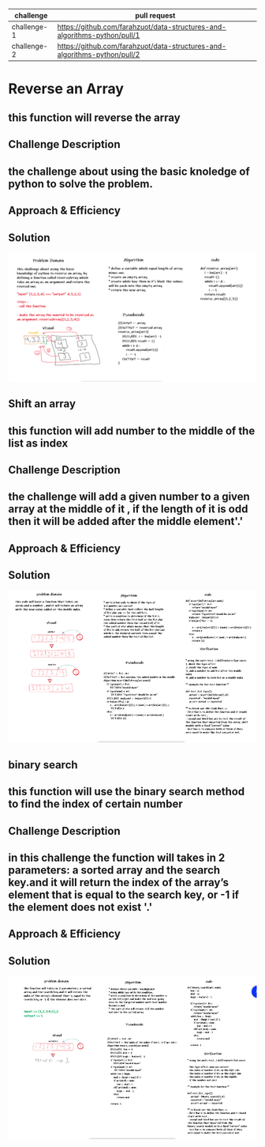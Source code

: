 |challenge|pull request|
|---|---|
|challenge-1|https://github.com/farahzuot/data-structures-and-algorithms-python/pull/1|
|challenge-2|https://github.com/farahzuot/data-structures-and-algorithms-python/pull/2|

# Reverse an Array

## this function will reverse the array

## Challenge Description

## the challenge about using the basic knoledge of python to solve the problem.

## Approach & Efficiency
<!-- What approach did you take? Why? What is the Big O space/time for this approach? -->

## Solution

![whiteboard](data_structures_and_algorithms/assets/array-reverse.png)


## Shift an array

## this function will add number to the middle of the list as index

## Challenge Description

## the challenge will add a given number to a given array at the middle of it , if the length of it is odd then it will be added after the middle element'.'

## Approach & Efficiency
<!-- What approach did you take? Why? What is the Big O space/time for this approach? -->

## Solution

![whiteboard](data_structures_and_algorithms/assets/array-shift.png)


## binary search

## this function will use the binary search method to find the index of certain number

## Challenge Description

## in this challenge the function will takes in 2 parameters: a sorted array and the search key.and it will return the index of the array’s element that is equal to the search key, or -1 if the element does not exist '.'

## Approach & Efficiency
<!-- What approach did you take? Why? What is the Big O space/time for this approach? -->

## Solution

![whiteboard](data_structures_and_algorithms/assets/binary-search.png)

